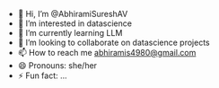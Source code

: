 - 👋 Hi, I’m @AbhiramiSureshAV
- 👀 I’m interested in datascience
- 🌱 I’m currently learning LLM
- 💞️ I’m looking to collaborate on datascience projects
- 📫 How to reach me abhiramis4980@gmail.com
- 😄 Pronouns: she/her
- ⚡ Fun fact: ...

<!---
AbhiramiSureshAV/AbhiramiSureshAV is a ✨ special ✨ repository because its `README.md` (this file) appears on your GitHub profile.
You can click the Preview link to take a look at your changes.
--->
